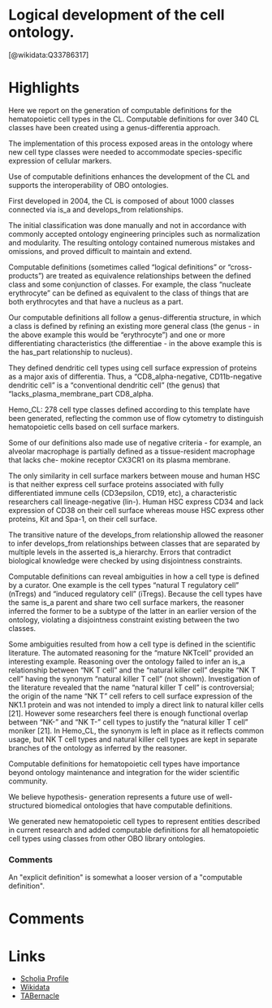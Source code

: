 
Logical development of the cell ontology.
=========================================
  
  [@wikidata:Q33786317]  

# Highlights


Here we report on the generation of computable definitions for the hematopoietic cell types in the CL. Computable definitions for over 340 CL classes have been created using a genus-differentia approach.

The implementation of this process exposed areas in the ontology where new cell type classes were needed to accommodate species-specific expression of cellular markers.

Use of computable definitions enhances the development of the CL and supports the interoperability of OBO ontologies.

First developed in 2004, the CL is composed of about 1000 classes connected via is_a and develops_from relationships.

The initial classification was done manually and not in accordance with commonly accepted ontology engineering principles such as normalization and modularity. The resulting ontology contained numerous mistakes and omissions, and proved difficult to maintain and extend.

Computable definitions (sometimes called “logical definitions” or “cross-products”) are treated as equivalence relationships between the defined class and
some conjunction of classes. For example, the class “nucleate erythrocyte” can be defined as equivalent to the class of things that are both erythrocytes and that
have a nucleus as a part.

Our computable definitions all follow a genus-differentia structure, in which a class is defined by refining an existing more general class (the genus - in the above example this would be “erythrocyte”) and one or more differentiating characteristics (the differentiae - in the above example this is the has_part relationship to nucleus).

They defined dendritic cell types using cell surface expression of proteins as a major axis of differentia. Thus, a “CD8_alpha-negative, CD11b-negative dendritic cell” is a “conventional dendritic cell” (the genus) that “lacks_plasma_membrane_part CD8_alpha.

Hemo_CL: 278 cell type classes defined according to this template have been generated, reflecting the common use of flow cytometry to distinguish hematopoietic cells based on cell surface markers.

Some of our definitions also made use of negative criteria - for example, an alveolar macrophage is partially defined as a tissue-resident macrophage that lacks che- mokine receptor CX3CR1 on its plasma membrane.

The only similarity in cell surface markers between mouse and human HSC is that neither express cell surface proteins associated with fully differentiated immune cells (CD3epsilon, CD19, etc), a characteristic researchers call lineage-negative (lin-). Human HSC express CD34 and lack expression of CD38 on their cell surface whereas mouse HSC express other proteins, Kit and Spa-1, on their cell surface.

The transitive nature of the develops_from relationship allowed the reasoner to infer develops_from relationships between classes that are separated by multiple levels in the asserted is_a hierarchy. Errors that contradict biological knowledge were checked by using disjointness constraints.

Computable definitions can reveal ambiguities in how a cell type is defined by a curator. One example is the cell types “natural T regulatory cell” (nTregs) and “induced regulatory cell” (iTregs). Because the cell types have the same is_a parent and share two cell surface markers, the reasoner inferred the former to be a subtype of the latter in an earlier version of the ontology, violating a disjointness constraint existing between the two classes.

Some ambiguities resulted from how a cell type is defined in the scientific literature. The automated reasoning for the “mature NKTcell” provided an interesting example. Reasoning over the ontology failed to infer an is_a relationship between “NK T cell” and the “natural killer cell” despite “NK T cell” having the synonym “natural killer T cell” (not shown). Investigation of the literature revealed that the name “natural killer T cell” is controversial; the origin of the name “NK T” cell refers to cell surface expression of the NK1.1 protein and was not intended to imply a direct link to natural killer cells [21]. However some researchers feel there is enough functional overlap between “NK-” and “NK T-” cell types to justify the “natural killer T cell” moniker [21]. In Hemo_CL, the synonym is left in place as it reflects common usage, but NK T cell types and natural killer cell types are kept in separate branches of the ontology as inferred by the reasoner.

Computable definitions for hematopoietic cell types have importance beyond ontology maintenance and integration for the wider scientific community. 

We believe hypothesis- generation represents a future use of well-structured biomedical ontologies that have computable definitions.

We generated new hematopoietic cell types to represent entities described in current research and added computable definitions for all hematopoietic cell types using classes from other OBO library ontologies.

### Comments

An "explicit definition" is somewhat a looser version of a "computable definition".  

# Comments

# Links
  
 * [Scholia Profile](https://scholia.toolforge.org/work/Q33786317)  
 * [Wikidata](https://www.wikidata.org/wiki/Q33786317)  
 * [TABernacle](https://tabernacle.toolforge.org/?#/tab/manual/Q33786317/P921%3BP4510)  
